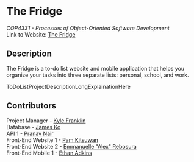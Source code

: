 # The Fridge
*COP4331 - Processes of Object-Oriented Software Development*
<br> Link to Website: [The Fridge](ToDoListLinkHere)

## Description
The Fridge is a to-do list website and mobile application that helps you organize your tasks into three separate lists: personal, school, and work.

ToDoListProjectDescriptionLongExplainationHere

## Contributors
Project Manager - [Kyle Franklin](https://github.com/KyleFranklin)
<br> Database - [James Ko](https://github.com/JamesKo51)
<br> API 1 - [Pranav Nair](https://github.com/pranavjnair123)
<br> Front-End Website 1 - [Pam Kitsuwan](https://github.com/sspamss)
<br> Front-End Website 2 - [Emmanuelle "Alex" Rebosura](https://github.com/justarandomidiot1)
<br> Front-End Mobile 1 - [Ethan Adkins](https://github.com/EthanAdkins)